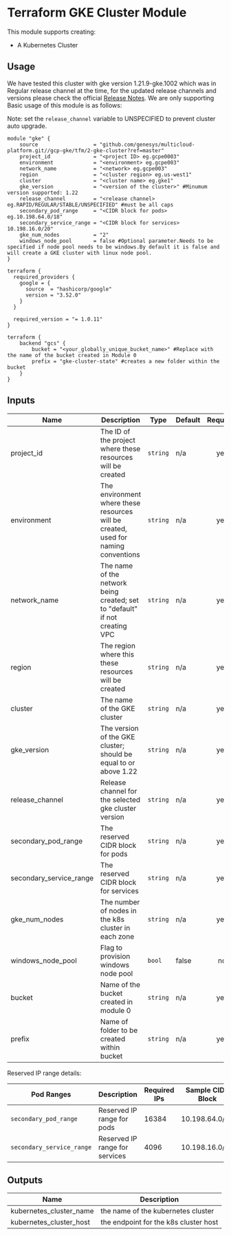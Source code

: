 # Terraform GKE Cluster Module

This module supports creating:

- A Kubernetes Cluster

## Usage

We have tested this cluster with gke version 1.21.9-gke.1002 which was in Regular release channel at the time, for the updated release channels and versions please check the official [Release Notes](https://cloud.google.com/kubernetes-engine/docs/release-notes). We are only supporting  Basic usage of this module is as follows:

Note: set the `release_channel` variable to UNSPECIFIED to prevent cluster auto upgrade.


```hcl
module "gke" {
    source                  = "github.com/genesys/multicloud-platform.git//gcp-gke/tfm/2-gke-cluster?ref=master"
    project_id              = "<project ID> eg.gcpe0003"
    environment             = "<environment> eg.gcpe003"
    network_name            = "<network> eg.gcpe003"
    region                  = "<cluster region> eg.us-west1"
    cluster                 = "<cluster name> eg.gke1"
    gke_version             = "<version of the cluster>" #Minumum version supported: 1.22
    release_channel         = "<release channel> eg.RAPID/REGULAR/STABLE/UNSPECIFIED" #must be all caps
    secondary_pod_range     = "<CIDR block for pods> eg.10.198.64.0/18"
    secondary_service_range = "<CIDR block for services> 10.198.16.0/20"
    gke_num_nodes           = "2"
    windows_node_pool       = false #Optional parameter.Needs to be specified if node pool needs to be windows.By default it is false and will create a GKE cluster with linux node pool.
}

terraform {
  required_providers {
    google = {
      source  = "hashicorp/google"
      version = "3.52.0"
    }
  }

  required_version = "= 1.0.11"
}

terraform {
    backend "gcs" {
        bucket = "<your_globally_unique_bucket_name>" #Replace with the name of the bucket created in Module 0
        prefix = "gke-cluster-state" #creates a new folder within the bucket
    }
}
```

<!-- BEGINNING OF PRE-COMMIT-TERRAFORM DOCS HOOK -->
## Inputs

| Name | Description | Type | Default | Required |
|------|-------------|------|---------|:--------:|
|project\_id | The ID of the project where these resources will be created | `string` | n/a | yes |
|environment | The environment where these resources will be created, used for naming conventions | `string` | n/a | yes |
|network\_name | The name of the network being created; set to "default" if not creating VPC | `string` | n/a | yes |
|region | The region where this these resources will be created | `string` | n/a | yes |
|cluster | The name of the GKE cluster | `string` | n/a | yes |
|gke_version | The version of the GKE cluster; should be equal to or above 1.22 | `string` | n/a | yes |
|release_channel | Release channel for the selected gke cluster version | `string` | n/a | yes |
|secondary_pod_range | The reserved CIDR block for pods | `string` | n/a | yes |
|secondary_service_range | The reserved CIDR block for services | `string` | n/a | yes |
|gke_num_nodes | The number of nodes in the k8s cluster in each zone  | `string` | n/a | yes |
|windows_node_pool | Flag to provision windows node pool  | `bool` | false| no |
|bucket | Name of the bucket created in module 0 | `string` | n/a | yes |
|prefix | Name of folder to be created within bucket | `string` | n/a | yes |


Reserved IP range details:

| Pod Ranges | Description | Required IPs | Sample CIDR Block | Required |
|------|-------------|------|---------|:--------:|
| `secondary_pod_range` | Reserved IP range for pods | 16384 | 10.198.64.0/18 | yes |
| `secondary_service_range` |  Reserved IP range for services | 4096 | 10.198.16.0/20 | yes |


## Outputs

| Name | Description |
|------|-------------|
|kubernetes_cluster_name| the name of the kubernetes cluster|
|kubernetes_cluster_host| the endpoint for the k8s cluster host|


<!-- END OF PRE-COMMIT-TERRAFORM DOCS HOOK -->
